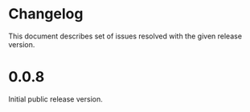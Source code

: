 # Changelog

This document describes set of issues resolved with the given release version.

# 0.0.8

Initial public release version.
